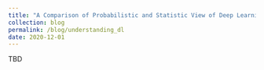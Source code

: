 ```yaml
---
title: "A Comparison of Probabilistic and Statistic View of Deep Learning Models"
collection: blog
permalink: /blog/understanding_dl
date: 2020-12-01
---
```


TBD